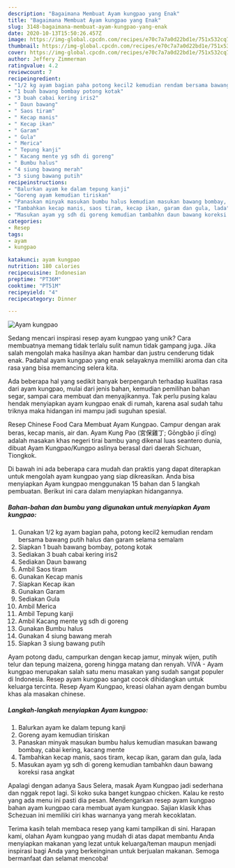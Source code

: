 ```yaml
---
description: "Bagaimana Membuat Ayam kungpao yang Enak"
title: "Bagaimana Membuat Ayam kungpao yang Enak"
slug: 3148-bagaimana-membuat-ayam-kungpao-yang-enak
date: 2020-10-13T15:50:26.457Z
image: https://img-global.cpcdn.com/recipes/e70c7a7a0d22bd1e/751x532cq70/ayam-kungpao-foto-resep-utama.jpg
thumbnail: https://img-global.cpcdn.com/recipes/e70c7a7a0d22bd1e/751x532cq70/ayam-kungpao-foto-resep-utama.jpg
cover: https://img-global.cpcdn.com/recipes/e70c7a7a0d22bd1e/751x532cq70/ayam-kungpao-foto-resep-utama.jpg
author: Jeffery Zimmerman
ratingvalue: 4.2
reviewcount: 7
recipeingredient:
- "1/2 kg ayam bagian paha potong kecil2 kemudian rendam bersama bawang putih halus dan garam selama semalam"
- "1 buah bawang bombay potong kotak"
- "3 buah cabai kering iris2"
- " Daun bawang"
- " Saos tiram"
- " Kecap manis"
- " Kecap ikan"
- " Garam"
- " Gula"
- " Merica"
- " Tepung kanji"
- " Kacang mente yg sdh di goreng"
- " Bumbu halus"
- "4 siung bawang merah"
- "3 siung bawang putih"
recipeinstructions:
- "Balurkan ayam ke dalam tepung kanji"
- "Goreng ayam kemudian tiriskan"
- "Panaskan minyak masukan bumbu halus kemudian masukan bawang bombay, cabai kering, kacang mente"
- "Tambahkan kecap manis, saos tiram, kecap ikan, garam dan gula, lada"
- "Masukan ayam yg sdh di goreng kemudian tambahkn daun bawang koreksi rasa angkat"
categories:
- Resep
tags:
- ayam
- kungpao

katakunci: ayam kungpao 
nutrition: 180 calories
recipecuisine: Indonesian
preptime: "PT36M"
cooktime: "PT51M"
recipeyield: "4"
recipecategory: Dinner

---
```



![Ayam kungpao](https://img-global.cpcdn.com/recipes/e70c7a7a0d22bd1e/751x532cq70/ayam-kungpao-foto-resep-utama.jpg)

Sedang mencari inspirasi resep ayam kungpao yang unik? Cara membuatnya memang tidak terlalu sulit namun tidak gampang juga. Jika salah mengolah maka hasilnya akan hambar dan justru cenderung tidak enak. Padahal ayam kungpao yang enak selayaknya memiliki aroma dan cita rasa yang bisa memancing selera kita.

Ada beberapa hal yang sedikit banyak berpengaruh terhadap kualitas rasa dari ayam kungpao, mulai dari jenis bahan, kemudian pemilihan bahan segar, sampai cara membuat dan menyajikannya. Tak perlu pusing kalau hendak menyiapkan ayam kungpao enak di rumah, karena asal sudah tahu triknya maka hidangan ini mampu jadi suguhan spesial.

Resep Chinese Food Cara Membuat Ayam Kungpao. Campur dengan arak beras, kecap manis, air dan. Ayam Kung Pao (宮保雞丁; Gōngbǎo jī dīng) adalah masakan khas negeri tirai bambu yang dikenal luas seantero dunia, dibuat Ayam Kungpao/Kungpo aslinya berasal dari daerah Sichuan, Tiongkok.


Di bawah ini ada beberapa cara mudah dan praktis yang dapat diterapkan untuk mengolah ayam kungpao yang siap dikreasikan. Anda bisa menyiapkan Ayam kungpao menggunakan 15 bahan dan 5 langkah pembuatan. Berikut ini cara dalam menyiapkan hidangannya.

<!--inarticleads1-->

##### Bahan-bahan dan bumbu yang digunakan untuk menyiapkan Ayam kungpao:

1. Gunakan 1/2 kg ayam bagian paha, potong kecil2 kemudian rendam bersama bawang putih halus dan garam selama semalam
1. Siapkan 1 buah bawang bombay, potong kotak
1. Sediakan 3 buah cabai kering iris2
1. Sediakan  Daun bawang
1. Ambil  Saos tiram
1. Gunakan  Kecap manis
1. Siapkan  Kecap ikan
1. Gunakan  Garam
1. Sediakan  Gula
1. Ambil  Merica
1. Ambil  Tepung kanji
1. Ambil  Kacang mente yg sdh di goreng
1. Gunakan  Bumbu halus
1. Gunakan 4 siung bawang merah
1. Siapkan 3 siung bawang putih


Ayam potong dadu, campurkan dengan kecap jamur, minyak wijen, putih telur dan tepung maizena, goreng hingga matang dan renyah. VIVA - Ayam kungpao merupakan salah satu menu masakan yang sudah sangat populer di Indonesia. Resep ayam kungpao sangat cocok dihidangkan untuk keluarga tercinta. Resep Ayam Kungpao, kreasi olahan ayam dengan bumbu khas ala masakan chinese. 

<!--inarticleads2-->

##### Langkah-langkah menyiapkan Ayam kungpao:

1. Balurkan ayam ke dalam tepung kanji
1. Goreng ayam kemudian tiriskan
1. Panaskan minyak masukan bumbu halus kemudian masukan bawang bombay, cabai kering, kacang mente
1. Tambahkan kecap manis, saos tiram, kecap ikan, garam dan gula, lada
1. Masukan ayam yg sdh di goreng kemudian tambahkn daun bawang koreksi rasa angkat


Apalagi dengan adanya Saus Selera, masak Ayam Kungpao jadi sederhana dan nggak repot lagi. Si koko suka banget kungpao chicken. Kalau ke resto yang ada menu ini pasti dia pesan. Mendengarkan resep ayam kungpao bahan ayam kungpao cara membuat ayam kungpao. Sajian klasik khas Schezuan ini memiliki ciri khas warnanya yang merah kecoklatan. 

Terima kasih telah membaca resep yang kami tampilkan di sini. Harapan kami, olahan Ayam kungpao yang mudah di atas dapat membantu Anda menyiapkan makanan yang lezat untuk keluarga/teman maupun menjadi inspirasi bagi Anda yang berkeinginan untuk berjualan makanan. Semoga bermanfaat dan selamat mencoba!
